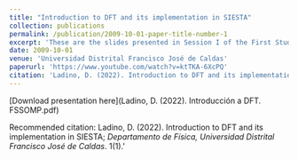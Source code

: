```yaml
---
title: "Introduction to DFT and its implementation in SIESTA"
collection: publications
permalink: /publication/2009-10-01-paper-title-number-1
excerpt: 'These are the slides presented in Session I of the First Student Seminar On Mathematical Physics.'
date: 2009-10-01
venue: 'Universidad Distrital Francisco José de Caldas'
paperurl: 'https://www.youtube.com/watch?v=ktTKA-6XcPQ'
citation: 'Ladino, D. (2022). Introduction to DFT and its implementation in SIESTA; <i>Departamento de Física, Universidad Distrital Francisco José de Caldas</i>. 1(1).'
---
```

[Download presentation here](Ladino, D. (2022). Introducción a DFT. FSSOMP.pdf)

Recommended citation: Ladino, D. (2022). Introduction to DFT and its implementation in SIESTA; <i>Departamento de Física, Universidad Distrital Francisco José de Caldas</i>. 1(1).'